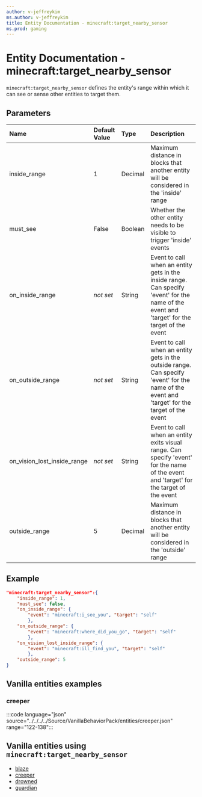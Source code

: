```yaml
---
author: v-jeffreykim
ms.author: v-jeffreykim
title: Entity Documentation - minecraft:target_nearby_sensor
ms.prod: gaming
---
```


# Entity Documentation - minecraft:target_nearby_sensor

`minecraft:target_nearby_sensor` defines the entity's range within which it can see or sense other entities to target them.

## Parameters

|Name |Default Value  |Type  |Description  |
|:----------|:----------|:----------|:----------|
| inside_range| 1| Decimal| Maximum distance in blocks that another entity will be considered in the 'inside' range |
| must_see| False| Boolean| Whether the other entity needs to be visible to trigger 'inside' events |
| on_inside_range| *not set*| String| Event to call when an entity gets in the inside range. Can specify 'event' for the name of the event and 'target' for the target of the event |
| on_outside_range| *not set*| String| Event to call when an entity gets in the outside range. Can specify 'event' for the name of the event and 'target' for the target of the event |
| on_vision_lost_inside_range| *not set*| String| Event to call when an entity exits visual range. Can specify 'event' for the name of the event and 'target' for the target of the event |
| outside_range| 5| Decimal| Maximum distance in blocks that another entity will be considered in the 'outside' range |

## Example

```json
"minecraft:target_nearby_sensor":{
    "inside_range": 1,
    "must_see": false,
    "on_inside_range": {
        "event": "minecraft:i_see_you", "target": "self"
        },
    "on_outside_range": {
        "event": "minecraft:where_did_you_go", "target": "self"
        },
    "on_vision_lost_inside_range": {
        "event": "minecraft:ill_find_you", "target": "self"
        },
    "outside_range": 5
}
```

## Vanilla entities examples

### creeper

:::code language="json" source="../../../../Source/VanillaBehaviorPack/entities/creeper.json" range="122-138":::

## Vanilla entities using `minecraft:target_nearby_sensor`

- [blaze](../../../../Source/VanillaBehaviorPack_Snippets/entities/blaze.md)
- [creeper](../../../../Source/VanillaBehaviorPack_Snippets/entities/creeper.md)
- [drowned](../../../../Source/VanillaBehaviorPack_Snippets/entities/drowned.md)
- [guardian](../../../../Source/VanillaBehaviorPack_Snippets/entities/guardian.md)